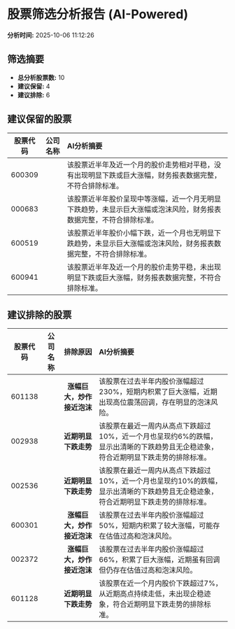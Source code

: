 # 股票筛选分析报告 (AI-Powered)

**分析时间:** 2025-10-06 11:12:26

## 筛选摘要

- **总分析股票数:** 10
- **建议保留:** 4
- **建议排除:** 6

## 建议保留的股票

| 股票代码 | 公司名称 | AI分析摘要 |
|:---:|:---:|:---|
| 600309 |  | 该股票近半年及近一个月的股价走势相对平稳，没有出现明显下跌或巨大涨幅，财务报表数据完整，不符合排除标准。 |
| 000683 |  | 该股票近半年股价呈现中等涨幅，近一个月无明显下跌趋势，未显示巨大涨幅或泡沫风险，财务报表数据完整，不符合排除标准。 |
| 600519 |  | 该股票近半年股价小幅下跌，近一个月也无明显下跌趋势，未显示巨大涨幅或泡沫风险，财务报表数据完整，不符合排除标准。 |
| 600941 |  | 该股票近半年及近一个月的股价走势平稳，未出现明显下跌或巨大涨幅，财务报表数据完整，不符合排除标准。 |

## 建议排除的股票

| 股票代码 | 公司名称 | 排除原因 | AI分析摘要 |
|:---:|:---:|:---:|:---|
| 601138 |  | **涨幅巨大，炒作接近泡沫** | 该股票在过去半年内股价涨幅超过230%，短期内积累了巨大涨幅，近期出现高位震荡回调，存在明显的泡沫风险。 |
| 002938 |  | **近期明显下跌走势** | 该股票在最近一周内从高点下跌超过10%，近一个月也呈现约6%的跌幅，显示出清晰的下跌趋势且无企稳迹象，符合近期明显下跌走势的排除标准。 |
| 002536 |  | **近期明显下跌走势** | 该股票在最近一周内从高点下跌超过10%，近一个月也呈现约10%的跌幅，显示出清晰的下跌趋势且无企稳迹象，符合近期明显下跌走势的排除标准。 |
| 600301 |  | **涨幅巨大，炒作接近泡沫** | 该股票在过去半年内股价涨幅超过50%，短期内积累了较大涨幅，可能存在估值过高和泡沫风险。 |
| 002372 |  | **涨幅巨大，炒作接近泡沫** | 该股票在过去半年内股价涨幅超过66%，积累了巨大涨幅，近期虽有回调但仍存在估值过高和泡沫风险。 |
| 601128 |  | **近期明显下跌走势** | 该股票在近一个月内股价下跌超过7%，从近期高点持续走低，未出现企稳迹象，符合近期明显下跌走势的排除标准。 |
